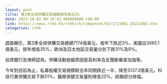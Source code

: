 ```yaml
---
layout: post
title: 第3季全球併購交易總額按年跌近3%
date: 2023-10-02 09:10:42.000000000 +08:00
link: https://news.rthk.hk/rthk/ch/component/k2/1721062-20231002.htm
categories: rthk
---
```


調查顯示，第3季全球併購交易總額7174億美元，按年下跌近3%，美國佔3565.1億美元，按年增長35%，歐洲及亞太地區交易量分別下跌31%及9%。

投資銀行及律師認為，併購活動放緩原因是高利率及反壟斷審查加強等。

今年到目前為止，私募股權交易規模較去年同期跌近一半，降至3137.3億美元。科技行業併購交易下跌51%，醫療保健交易量則增長25%，抵銷部分跌幅。
